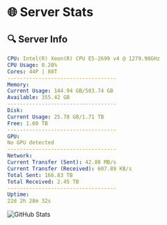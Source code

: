 # 🌐 Server Stats
## 🔍 Server Info
```yaml
CPU: Intel(R) Xeon(R) CPU E5-2699 v4 @ 1279.98GHz
CPU Usage: 0.20%
Cores: 44P | 88T
-----------------------------------
Memory:
Current Usage: 144.94 GB/503.74 GB
Available: 355.42 GB
-----------------------------------
Disk:
Current Usage: 25.78 GB/1.71 TB
Free: 1.60 TB
-----------------------------------
GPU:
No GPU detected
-----------------------------------
Network:
Current Transfer (Sent): 42.80 MB/s
Current Transfer (Received): 607.89 KB/s
Total Sent: 166.83 TB
Total Received: 2.45 TB
-----------------------------------
Uptime:
22d 2h 28m 32s
```
![GitHub Stats](https://img.shields.io/badge/Updated-2025-03-02_01:11:50-blue)